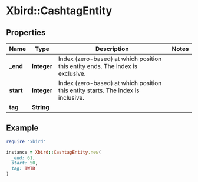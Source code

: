 # Xbird::CashtagEntity

## Properties

| Name | Type | Description | Notes |
| ---- | ---- | ----------- | ----- |
| **_end** | **Integer** | Index (zero-based) at which position this entity ends.  The index is exclusive. |  |
| **start** | **Integer** | Index (zero-based) at which position this entity starts.  The index is inclusive. |  |
| **tag** | **String** |  |  |

## Example

```ruby
require 'xbird'

instance = Xbird::CashtagEntity.new(
  _end: 61,
  start: 50,
  tag: TWTR
)
```

